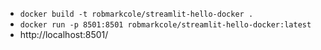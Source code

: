 * `docker build -t robmarkcole/streamlit-hello-docker .`
* `docker run -p 8501:8501 robmarkcole/streamlit-hello-docker:latest`
* http://localhost:8501/